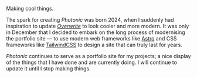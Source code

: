 Making cool things.

The spark for creating _Photonic_ was born 2024, when I suddenly had inspiration to update [_Overwrite_](/projects/overwrite) to look cooler and more modern. It was only in December that I decided to embark on the long process of modernising the portfolio site &mdash; to use modern web frameworks like [Astro](https://astro.build/) and CSS frameworks like [TailwindCSS](https://tailwindcss.com/) to design a site that can truly last for years.

_Photonic_ continues to serve as a portfolio site for my projects; a nice display of the things that I have done and are currently doing. I
will continue to update it until I stop making things.
